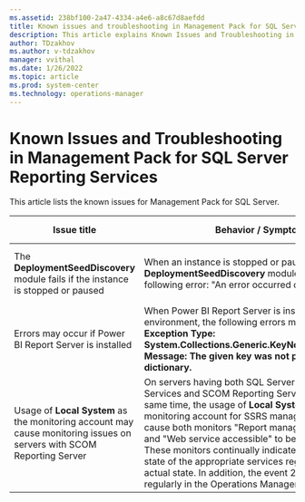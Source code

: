 ```yaml
---
ms.assetid: 238bf100-2a47-4334-a4e6-a8c67d8aefdd
title: Known issues and troubleshooting in Management Pack for SQL Server Reporting Services
description: This article explains Known Issues and Troubleshooting in Management Pack for SQL Server Reporting Services
author: TDzakhov
ms.author: v-tdzakhov
manager: vvithal
ms.date: 1/26/2022
ms.topic: article
ms.prod: system-center
ms.technology: operations-manager
---
```


# Known Issues and Troubleshooting in Management Pack for SQL Server Reporting Services

This article lists the known issues for Management Pack for SQL Server.

|Issue title|Behavior / Symptom|Known workaround|
|-|-|-|
|The **DeploymentSeedDiscovery** module fails if the instance is stopped or paused|When an instance is stopped or paused, the **DeploymentSeedDiscovery** module fails with the following error: "An error occurred during discovery."|Start or resume the instance to eliminate the issue.|
|Errors may occur if Power BI Report Server is installed|When Power BI Report Server is installed in your environment, the following errors may occur: **Exception Type: System.Collections.Generic.KeyNotFoundException**, **Message: The given key was not present in the dictionary.**|No resolution.|
|Usage of **Local System** as the monitoring account may cause monitoring issues on servers with SCOM Reporting Server|On servers having both SQL Server Reporting Services and SCOM Reporting Server installed at the same time, the usage of **Local System** as the monitoring account for SSRS management pack may cause both monitors "Report manager accessible" and "Web service accessible" to become inoperable. These monitors continually indicate an unhealthy state of the appropriate services regardless of the actual state. In addition, the event 26319 appears regularly in the Operations Manager log.|Use a domain account for the monitoring of SSRS.|